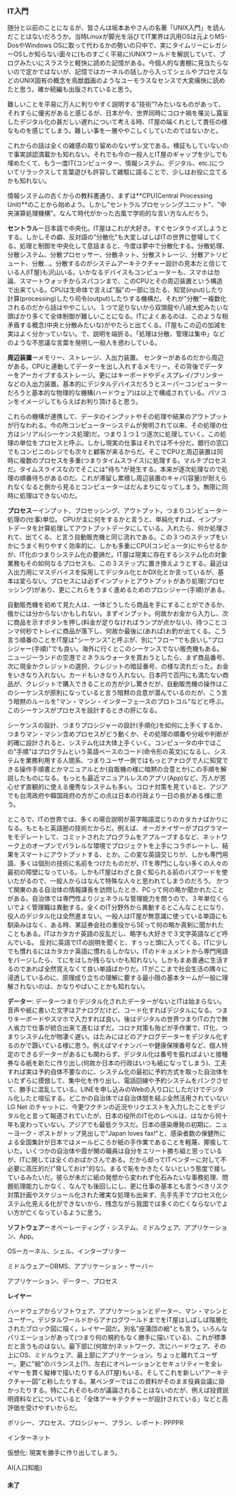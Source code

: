 ### IT入門

随分と以前のことになるが、皆さんは坂本あやさんの名著「UNIX入門」を読んだことはないだろうか。当時Linuxが脚光を浴びてIT業界は汎用OSは元よりMS-DosやWindows OSに取って代わるかの勢いの只中で、実にタイムリーにレガシーOSしか知らない面々に(ものすごく平易に)UNIXワールドを解説していて、ブログみたいにスラスラと軽快に読めた記憶がある。今個人的な書棚に見当たらないので定かではないが、記憶ではカーネルの話しから入ってシェルやプロセスなどのUNIX固有の概念を鳥獣戯画のようなユーモラスなセンスで大変痛快に読めたと思う。確か続編も出版されていると思う。

難しいことを平易に万人に判りやすく説明する”技術”?みたいなものがあって、それすらに優劣があると感じるが、日本が今、世界同時にコロナ禍を罹災し露呈したデジタル化の甚だしい遅れについて考える時、IT屋の端くれとして責任の様なものを感じてしまう。難しい事を一層ややこしくしていたのではないかと。

これからの話は全くの雑感の取り留めのないザレ文である。検証もしていないので事実誤認満載かも知れない。それでも今の一般人とIT屋のギャップを少しでも埋めたくて、もう一度IT(コンピューター、情報システム、デジタル、etc.)についてリラックスして言葉遊びも許容して雑駁に語ることで、少しはお役に立てるかも知れない。

情報システムの古くからの教科書通り、まずは**CPU(Central Processing Unit)**のことから始めよう。しかし"セントラルプロセッシングユニット"、"中央演算処理機構"。なんて時代がかった古風で学術的な言い方なんだろう。

**セントラル**ー日本語で中央化。IT屋はこれが大好き。すぐセンタライズしようとする。しかしその癖、反対語の"分散化"も大変しばしばITの世界に登場してくる。処理と制御を中央化して息詰まると、今度は夢中で分散化する。分散処理、分散システム、分散プロセッサー、分散ネット、分散ストレージ、分散アトリビュート、分散…。分散するのがシステムアーキテクチャー設計の見本だと信じている人(IT屋)も沢山いる。いかなるデバイスもコンピューターも、スマホは勿論、スマートウォッチからスパコンまで、このCPUとその周辺装置という構造で出来ている。CPUは生命体で言えば"脳"の一部に当たる、知覚(input)したり計算(processing)したり司令(output)したりする機構だ。それが"分散"ー複数化されるのだから話はややこしい。１つで足りないから双頭龍や八岐大蛇みたいな頭ばかり多くて全体制御が難しいことになる。ITによくあるのは、このような相矛盾する概念(中央と分散みたいな)がやたらと出てくる。IT屋もこの辺の加減を実はよく分かっていない。で、説明を端折る。「処理は分散、管理は集中」などのような不思議な言葉を発明し一般人を惑わしている。

**周辺装置**ーメモリー、ストレージ、入出力装置。
センターがあるのだから周辺がある。CPUと連動してデーターを出し入れするメモリー。その背後でデーターをアーカイブするストレージ。更にはキーボードやディスプレイ/プリンターなどの入出力装置。基本的にデジタルデバイスだろうとスーパーコンピューターだろうと基本的な物理的な機構(ハードウェア)は以上で構成されている。パソコンをイメージしてもらえばお判り頂けると思う。

これらの機構が連携して、データのインプットやその処理や結果のアウトプットが行なわれる。今の所コンピューターシステムが発明されて以来、その処理の仕方はシリアル(シーケンス処理)だ。つまり１つ１つ逐次に処理していく。この処理の単位をプロセスと呼ぶ。しかし現実の仕事はそれでは不十分だ。銀行の窓口でもコンビニのレジでも次々と顧客が来るからだ。そこでCPUと周辺装置は同時に複数のプロセスを多重(つまりタイムスライス)に処理する。マルチプロセスだ。タイムスライスなのでそこには"待ち"が発生する。本来が逐次処理なので処理の順番待ちがあるのだ。これが滞留し累積し周辺装置のキャパ(容量)が耐えられなくなると側から見るとコンピューターはだんまりになってしまう。無限に同時に処理はできないのだ。

**プロセス**ーインプット、ブロセッシング、アウトプット。つまりコンピューター処理の(仕事)単位。
CPUが主に何をするかと言うと、単純化すれば、インプットデータを計算処理してアウトプットデータにしている。入れたら、何か処理されて、出てくる、と言う自動販売機と同じ流れである。この３つのステップをいかにうまく判りやすく効率的に、しかも多重にCPU(コンピュータ)にやらせるかが、IT化のつまりシステム化の要諦だ。IT屋は現実に存在するシステム化の対象業務もその如何なるプロセスも、この３ステップに置き換えようとする。最近は入出力用にマスデバイスを採用してデジタル化とかDX化とか言っているが、基本は変らない。プロセスには必ずインプットとアウトプットがあり処理(プロセッシング)があり、更にこれらをうまく進めるためのプロシジャー(手順)がある。

自動販売機を初めて見た人は、一体どうしたら商品を手にすることができるか、俄かには分からないかもしれない。まずインプット。何故かお金から入力し、次に商品を示すボタンを押し(料金が足りなければランプが点かない)、待つことコンマ何秒でトレイに商品が落下し、何故か最後に(あれば)お釣が出てくる。こう言う順番のことをIT屋は"シーケンス"と呼ぶが、別に"フロー"でも良いし"プロシジャー(手順)"でも良い。海外に行くとこのシーケンスでない販売機もある。ニュージーランドの空港でミネラルウォータを買おうとしたら、まず商品番号、次に現金かクレジットの選択、クレジットの暗証番号、の様な流れだった。お金をいきなり入れない。カードもいきなり入れない。日本円で百円にも満たない商品が、クレジットで購入できることの方が少し驚きだが、自動販売機の操作はこのシーケンスが原則になっていると言う暗黙の合意が潜んでいるのだが、こう言う暗黙のルールを"マン・マシン・インターフェースのプロトコル"などと呼ぶ。このシーケンスがプロセスを設計するときの肝になる。

シーケンスの設計、つまりプロシジャーの設計(手順化)を如何に上手くするか、つまりマン・マシン含めプロセスがどう動くか、その処理の順番や分岐や判断が的確に設計されると、システム化は大体上手くいく。コンピュータの中ではこの"手順"はプログラムという英語ベースのコード(命令形の英文)になるし、システムを業務利用する人間系、つまりユーザー側ではもっとアナログで人に知覚できる操作手順書とかマニュアルとか(自販機の様に暗黙の合意とか)この手順を解説したものになる。もっとも最近マニュアルレスのアプリ(App)など、万人が苦心せず直観的に使える優秀なシステムも多い。コロナ対策を見ていると、アジアでも台湾政府や韓国政府の方がこの点は日本の行政より一日の長がある様に思う。

ところで、ITの世界では、多くの場合説明が英字略語混じりのカタカナばかりになる。もともと英語圏の技術だからだ。例えば、オーガナイザーがプログラマーをモデレートして、コミットされたプログラムをアプルーブするなど、ネットワーク上のオープンでパラレルな環境でプロジェクトを上手にコラボレートし、結果をスマートにアウトプットする、とか。この変な英語交じりが、しかも専門用語、多くは個別の技術に名前をつけたものだが、ITを専門にしない多くの人々の最初の障壁になっている。しかもIT屋はわざと良く知られる前のバズワードを使いたがるので、一般人からはなんて特殊な人々と思われてしまうのだろう。
かつて関東のある自治体の情報課長を訪問したとき、PCって何の略か聞かれたことがある。自治体では専門性よりジェネラルな管理能力を問うので、３年単位くらいでよく管理職は異動する。全くのIT分野外から異動するとこんなことになり、役人のデジタル化は全然進まない。一般人はIT屋が無意識に使っている単語にも馴染みはなく、ある時、某証券会社の重役からSEって何の略か真剣に聞かれたこともある。ITはカタカナ英語の反乱だし、略字も大好きで３文字英語などど呼んでいる。
反対に英語でITの説明を聞くと、すぅっと頭に入ってくる。ITに少しでも慣れるにはカタカナ英語に慣れるしかない。ITのドキュメントから専門用語をパージしたら、てにをはしか残らないかも知れない。しかもまあ普通に生活するのであれば全然覚えなくて良い単語ばかりだ。ITがここまで社会生活の隅々に浸透しているのに、原理成り立ちの理解に要する最小限の基本タームが一般に理解されないのは、かなりやばいことかも知れない。

**データー**: データーつまりデジタル化されたデーターがないとITは始まらない。音声や紙に書いた文字はアナログだけど、コード化すればデジタルになる。つまりキーボードやスマホで入力すれば良い。後はデジタルの世界つまりITの力で無人省力で仕事が統合出来て進むはずだ。コロナ対策も殆どが手作業で、IT化、つまりシステム化が物凄く遅い。はたみにはどのアナログデーターをデジタル化するのかで躓いている様に思う。例えばマイナンバーや健康保険番号など、個人特定のできるデーターがあるにも関わらず、デジタル化は番号を振ればよいと接種券なる紙を新たに作り出し(何故か日本の行政はいつも紙になってしまう)、工夫すれば実は予約自体不要なのに、システム化の最初に予約方式を取った自治体をいたずらに摸倣して、集中化を作り出し、電話回線や予約システムをパンクさせて、勝手に混乱している。LINEを申し込みのWebの入り口にしただけでデジタル化したと喧伝する。どこかの自治体では自治体間を結ぶ全然活用されていないLG Net のチャットに、今更ワクチンの近況やリクエストを入力したことをデジタル化と言って報道されていたが、日本の役所のIT化のレベルは、はなから何十年も変わっていない。アジアでも最低クラスだ。日本の感染爆発の初期に、ニューヨーク・ポストがトップ見出しで"Japan loves fax!"と、感染者数の保健所による全国集計が日本ではメールどころか紙の手作業であることを軽蔑、揶揄していた。いくつかの自治体や霞が関の職員は自分をエリート勝ち組と思っているが、ITに関しては全くのおばかさんである。だから却ってITベンダーに対して不必要に高圧的だ("脅しておけ"的な)。まるで恥をかきたくないという態度で接しているみたいだ。彼らが未だに紙の発想から変われず化石みたいな事務処理、問題処理能力しかなく、なんでも後回しにし、更に仕事の基本とも言うべきリスク対策計画やスケジュール化された確実な処理も出来ず、先手先手でプロセス化システム化見える化ができないから、残念ながら我国では多くの亡くならないでよい方が亡くなっているように思う。

**ソフトウェア**ーオペーレーティング・システム、ミドルウェア、アプリケーション、App。

OSーカーネル、シェル、インタープリター

ミドルウェアーDBMS、アプリケーション・サーバー

アプリケーション、データー、プロセス

**レイヤー**

ハードウェアからソフトウェア、アプリケーションとデーター、マン・マシンとユーザー。デジタルワールドからアナログワールドまでをIT屋はしばしば階層化されたブロック図に描く。レイヤー図だ。別名"座蒲団の絵"とも言う。いろんなバリエーションがあって(つまり何の規約もなく勝手に描いている)、これが標準だと言うものはない。最下部に(何故か)ネットワーク、次にハードウェア、その上にOS、ミドルウェア、最上部にアプリケーション。ちょっと離れてユーザー。更に"絵"のバランス上(?)、左右にオペレーションとセキュリティーを全レイヤーを貫く縦棒で描いたりする人(IT屋)もいる。そしてこれを新しい”アーキテクチャー図”と称したりする。某ベンダーではこの資料がそのまま役員会議に掛かったりする。特にこれそのものが議論されることはないのだが、例えば投資説明資料などについていると「全体アーキテクチャーが設計されている」などと高評価を受けやすいからだ。

ポリシー、プロセス、プロシジャー、プラン、レポート: PPPPR

インターネット

仮想化: 現実を勝手に作り出してしまう。

AI(人口知能)

#### 未了
